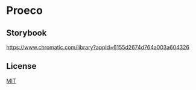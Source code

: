 # Proeco

## Storybook

https://www.chromatic.com/library?appId=6155d2674d764a003a604326

## License

[MIT](LICENSE)
  
